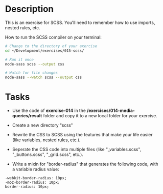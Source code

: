 # Description

This is an exercise for SCSS. You'll need to remember how to use imports, nested rules, etc.

How to run the SCSS compiler on your terminal:

```bash
# Change to the directory of your exercise
cd ~/Development/exercises/015-scss/

# Run it once
node-sass scss --output css

# Watch for file changes
node-sass --watch scss --output css
```

# Tasks

* Use the code of **exercise-014** in the **/exercises/014-media-queries/result** folder and copy it to a new local folder for your exercise.

* Create a new directory "scss"

* Rewrite the CSS to SCSS using the features that make your life easier (like variables, nested rules, etc.).

* Seperate the CSS code into multiple files (like "_variables.scss", "_buttons.scss", "_grid.scss", etc.).

* Write a mixin for "border-radius" that generates the following code, with a variable radius value:
```
-webkit-border-radius: 10px;
-moz-border-radius: 10px;
border-radius: 10px;
```
